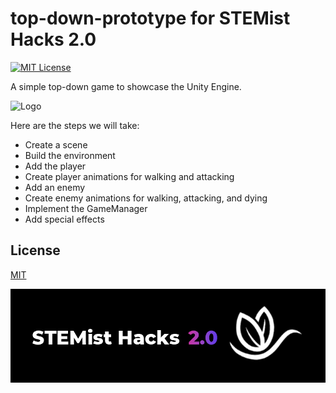 # top-down-prototype for STEMist Hacks 2.0

[![MIT License](https://img.shields.io/badge/License-MIT-green.svg)](https://choosealicense.com/licenses/mit/)

А simple top-down game to showcase the Unity Engine. 

![Logo](https://raw.githubusercontent.com/dmitry-ivashenko/stemist-hacks-top-down-prototype/main/preview.gif)

Here are the steps we will take:

- Create a scene
- Build the environment
- Add the player
- Create player animations for walking and attacking
- Add an enemy
- Create enemy animations for walking, attacking, and dying
- Implement the GameManager
- Add special effects

## License

[MIT](https://choosealicense.com/licenses/mit/)


![Logo](https://raw.githubusercontent.com/dmitry-ivashenko/stemist-hacks-top-down-prototype/main/steamist-hacks-logo.png)


